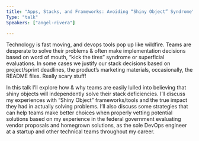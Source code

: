 ```yaml
---
title: "Apps, Stacks, and Frameworks: Avoiding “Shiny Object” Syndrome"
Type: "talk"
Speakers: ["angel-rivera"]

---
```


Technology is fast moving, and devops tools pop up like wildfire. Teams are desperate to solve their problems & often make implementation decisions based on word of mouth, “kick the tires” syndrome or superficial evaluations. In some cases we justify our stack decisions based on project/sprint deadlines, the product’s marketing materials, occasionally, the README files. Really scary stuff!

In this talk I’ll explore how & why teams are easily lulled into believing that shiny objects will independently solve their stack deficiencies. I’ll discuss my experiences with “Shiny Object” frameworks/tools and the true impact they had in actually solving problems. I’ll also discuss some strategies that can help teams make better choices when properly vetting potential solutions based on my experience in the federal government evaluating vendor proposals and homegrown solutions, as the sole DevOps engineer at a startup and other technical teams throughout my career.
